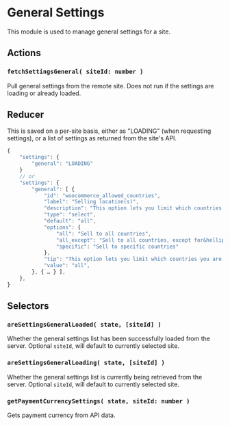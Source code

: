 # General Settings

This module is used to manage general settings for a site.

## Actions

### `fetchSettingsGeneral( siteId: number )`

Pull general settings from the remote site. Does not run if the settings are loading or already loaded.

## Reducer

This is saved on a per-site basis, either as "LOADING" (when requesting settings), or a list of settings as returned from the site's API.

```js
{
	"settings": {
		"general": "LOADING"
	}
	// or
	"settings": {
		"general": [ {
			"id": "woocommerce_allowed_countries",
			"label": "Selling location(s)",
			"description": "This option lets you limit which countries you are willing to sell to.",
			"type": "select",
			"default": "all",
			"options": {
				"all": "Sell to all countries",
				"all_except": "Sell to all countries, except for&hellip;",
				"specific": "Sell to specific countries"
			},
			"tip": "This option lets you limit which countries you are willing to sell to.",
			"value": "all",
		}, { … } ],
	},
}
```

## Selectors

### `areSettingsGeneralLoaded( state, [siteId] )`

Whether the general settings list has been successfully loaded from the server. Optional `siteId`, will default to currently selected site.

### `areSettingsGeneralLoading( state, [siteId] )`

Whether the general settings list is currently being retrieved from the server. Optional `siteId`, will default to currently selected site.

### `getPaymentCurrencySettings( state, siteId: number )`

Gets payment currency from API data.
